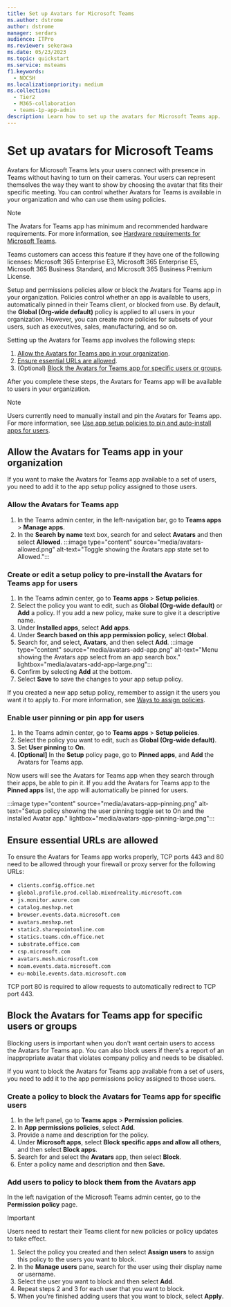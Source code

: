 ```yaml
---
title: Set up Avatars for Microsoft Teams 
ms.author: dstrome
author: dstrome
manager: serdars
audience: ITPro
ms.reviewer: sekerawa
ms.date: 05/23/2023
ms.topic: quickstart
ms.service: msteams
f1.keywords: 
  - NOCSH
ms.localizationpriority: medium
ms.collection: 
  - Tier2
  - M365-collaboration
  - teams-1p-app-admin
description: Learn how to set up the avatars for Microsoft Teams app.
---
```


# Set up avatars for Microsoft Teams

Avatars for Microsoft Teams lets your users connect with presence in Teams without having to turn on their cameras. Your users can represent themselves the way they want to show by choosing the avatar that fits their specific meeting. You can control whether Avatars for Teams is available in your organization and who can use them using policies.

> [!NOTE]
> The Avatars for Teams app has minimum and recommended hardware requirements. For more information, see [Hardware requirements for Microsoft Teams](hardware-requirements-for-the-teams-app.md).
>
> Teams customers can access this feature if they have one of the following licenses: Microsoft 365 Enterprise E3, Microsoft 365 Enterprise E5, Microsoft 365 Business Standard, and Microsoft 365 Business Premium License.

Setup and permissions policies allow or block the Avatars for Teams app in your organization. Policies control whether an app is available to users, automatically pinned in their Teams client, or blocked from use. By default, the **Global (Org-wide default)** policy is applied to all users in your organization. However, you can create more policies for subsets of your users, such as executives, sales, manufacturing, and so on.

Setting up the Avatars for Teams app involves the following steps:

1. [Allow the Avatars for Teams app in your organization](#allow-the-avatars-for-teams-app-in-your-organization).
1. [Ensure essential URLs are allowed](#ensure-essential-urls-are-allowed).
1. (Optional) [Block the Avatars for Teams app for specific users or groups](#block-the-avatars-for-teams-app-for-specific-users-or-groups).

After you complete these steps, the Avatars for Teams app will be available to users in your organization.

> [!NOTE]
>Users currently need to manually install and pin the Avatars for Teams app. For more information, see [Use app setup policies to pin and auto-install apps for users](/microsoftteams/teams-app-setup-policies).

## Allow the Avatars for Teams app in your organization

If you want to make the Avatars for Teams app available to a set of users, you need to add it to the app setup policy assigned to those users.

### Allow the Avatars for Teams app

1. In the Teams admin center, in the left-navigation bar, go to **Teams apps** > **Manage apps**.
1. In the **Search by name** text box, search for and select **Avatars** and then select **Allowed**.
  :::image type="content" source="media/avatars-allowed.png" alt-text="Toggle showing the Avatars app state set to Allowed.":::

### Create or edit a setup policy to pre-install the Avatars for Teams app for users

1. In the Teams admin center, go to **Teams apps** > **Setup policies**.
1. Select the policy you want to edit, such as **Global (Org-wide default)** or **Add** a policy. If you add a new policy, make sure to give it a descriptive name.
1. Under **Installed apps**, select **Add apps**.
1. Under **Search based on this app permission policy**, select **Global**.
1. Search for, and select, **Avatars**, and then select **Add**.
  :::image type="content" source="media/avatars-add-app.png" alt-text="Menu showing the Avatars app select from an app search box." lightbox="media/avatars-add-app-large.png":::
1. Confirm by selecting **Add** at the bottom.
1. Select **Save** to save the changes to your app setup policy.

If you created a new app setup policy, remember to assign it the users you want it to apply to. For more information, see [Ways to assign policies](policy-assignment-overview.md#ways-to-assign-policies).

### Enable user pinning or pin app for users

1. In the Teams admin center, go to **Teams apps** > **Setup policies**.
1. Select the policy you want to edit, such as **Global (Org-wide default)**.
1. Set **User pinning** to **On**.
1. **[Optional]** In the **Setup** policy page, go to **Pinned apps**, and **Add** the Avatars for Teams app.

Now users will see the Avatars for Teams app when they search through their apps, be able to pin it. If you add the Avatars for Teams app to the **Pinned apps** list, the app will automatically be pinned for users.

:::image type="content" source="media/avatars-app-pinning.png" alt-text="Setup policy showing the user pinning toggle set to On and the installed Avatar app." lightbox="media/avatars-app-pinning-large.png":::

## Ensure essential URLs are allowed

To ensure the Avatars for Teams app works properly, TCP ports 443 and 80 need to be allowed through your firewall or proxy server for the following URLs:

- `clients.config.office.net`
- `global.profile.prod.collab.mixedreality.microsoft.com`
- `js.monitor.azure.com`
- `catalog.meshxp.net`
- `browser.events.data.microsoft.com`
- `avatars.meshxp.net`
- `static2.sharepointonline.com`
- `statics.teams.cdn.office.net`
- `substrate.office.com`
- `csp.microsoft.com`
- `avatars.mesh.microsoft.com`
- `noam.events.data.microsoft.com`
- `eu-mobile.events.data.microsoft.com`

TCP port 80 is required to allow requests to automatically redirect to TCP port 443.

## Block the Avatars for Teams app for specific users or groups

Blocking users is important when you don't want certain users to access the Avatars for Teams app. You can also block users if there's a report of an inappropriate avatar that violates company policy and needs to be disabled.

If you want to block the Avatars for Teams app available from a set of users, you need to add it to the app permissions policy assigned to those users.

### Create a policy to block the Avatars for Teams app for specific users

1. In the left panel, go to **Teams apps** > **Permission policies**.
1. In **App permissions policies**, select **Add**.
1. Provide a name and description for the policy.
1. Under **Microsoft apps**, select **Block specific apps and allow all others**, and then select **Block apps**.
1. Search for and select the **Avatars** app, then select **Block**.
1. Enter a policy name and description and then **Save.**

### Add users to policy to block them from the Avatars app

In the left navigation of the Microsoft Teams admin center, go to the **Permission policy** page.

> [!IMPORTANT]
> Users need to restart their Teams client for new policies or policy updates to take effect.

1. Select the policy you created and then select **Assign users** to assign this policy to the users you want to block.
1. In the **Manage users** pane, search for the user using their display name or username.
1. Select the user you want to block and then select **Add**.
1. Repeat steps 2 and 3 for each user that you want to block.
1. When you're finished adding users that you want to block, select **Apply**.
